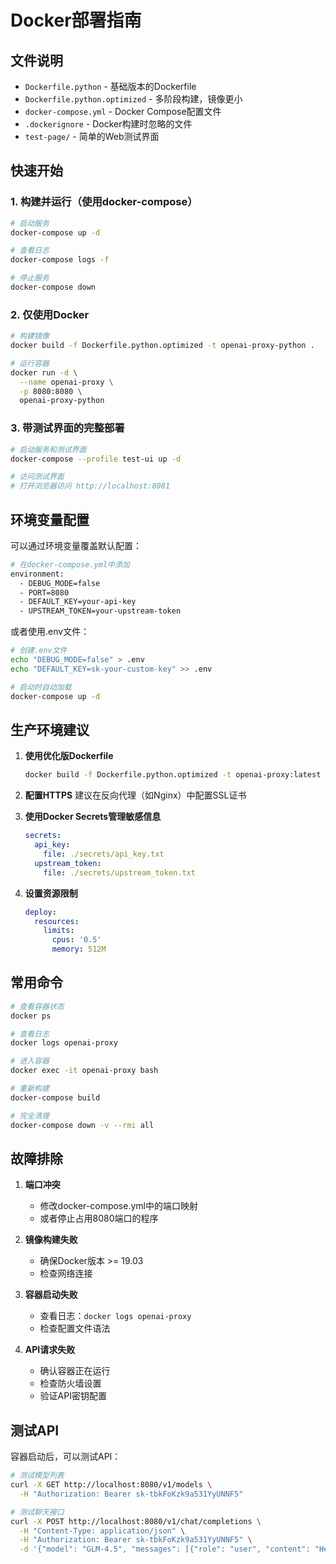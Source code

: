 # Docker部署指南

## 文件说明

- `Dockerfile.python` - 基础版本的Dockerfile
- `Dockerfile.python.optimized` - 多阶段构建，镜像更小
- `docker-compose.yml` - Docker Compose配置文件
- `.dockerignore` - Docker构建时忽略的文件
- `test-page/` - 简单的Web测试界面

## 快速开始

### 1. 构建并运行（使用docker-compose）

```bash
# 启动服务
docker-compose up -d

# 查看日志
docker-compose logs -f

# 停止服务
docker-compose down
```

### 2. 仅使用Docker

```bash
# 构建镜像
docker build -f Dockerfile.python.optimized -t openai-proxy-python .

# 运行容器
docker run -d \
  --name openai-proxy \
  -p 8080:8080 \
  openai-proxy-python
```

### 3. 带测试界面的完整部署

```bash
# 启动服务和测试界面
docker-compose --profile test-ui up -d

# 访问测试界面
# 打开浏览器访问 http://localhost:8081
```

## 环境变量配置

可以通过环境变量覆盖默认配置：

```bash
# 在docker-compose.yml中添加
environment:
  - DEBUG_MODE=false
  - PORT=8080
  - DEFAULT_KEY=your-api-key
  - UPSTREAM_TOKEN=your-upstream-token
```

或者使用.env文件：

```bash
# 创建.env文件
echo "DEBUG_MODE=false" > .env
echo "DEFAULT_KEY=sk-your-custom-key" >> .env

# 启动时自动加载
docker-compose up -d
```

## 生产环境建议

1. **使用优化版Dockerfile**
   ```bash
   docker build -f Dockerfile.python.optimized -t openai-proxy:latest .
   ```

2. **配置HTTPS**
   建议在反向代理（如Nginx）中配置SSL证书

3. **使用Docker Secrets管理敏感信息**
   ```yaml
   secrets:
     api_key:
       file: ./secrets/api_key.txt
     upstream_token:
       file: ./secrets/upstream_token.txt
   ```

4. **设置资源限制**
   ```yaml
   deploy:
     resources:
       limits:
         cpus: '0.5'
         memory: 512M
   ```

## 常用命令

```bash
# 查看容器状态
docker ps

# 查看日志
docker logs openai-proxy

# 进入容器
docker exec -it openai-proxy bash

# 重新构建
docker-compose build

# 完全清理
docker-compose down -v --rmi all
```

## 故障排除

1. **端口冲突**
   - 修改docker-compose.yml中的端口映射
   - 或者停止占用8080端口的程序

2. **镜像构建失败**
   - 确保Docker版本 >= 19.03
   - 检查网络连接

3. **容器启动失败**
   - 查看日志：`docker logs openai-proxy`
   - 检查配置文件语法

4. **API请求失败**
   - 确认容器正在运行
   - 检查防火墙设置
   - 验证API密钥配置

## 测试API

容器启动后，可以测试API：

```bash
# 测试模型列表
curl -X GET http://localhost:8080/v1/models \
  -H "Authorization: Bearer sk-tbkFoKzk9a531YyUNNF5"

# 测试聊天接口
curl -X POST http://localhost:8080/v1/chat/completions \
  -H "Content-Type: application/json" \
  -H "Authorization: Bearer sk-tbkFoKzk9a531YyUNNF5" \
  -d '{"model": "GLM-4.5", "messages": [{"role": "user", "content": "Hello"}]}'
```